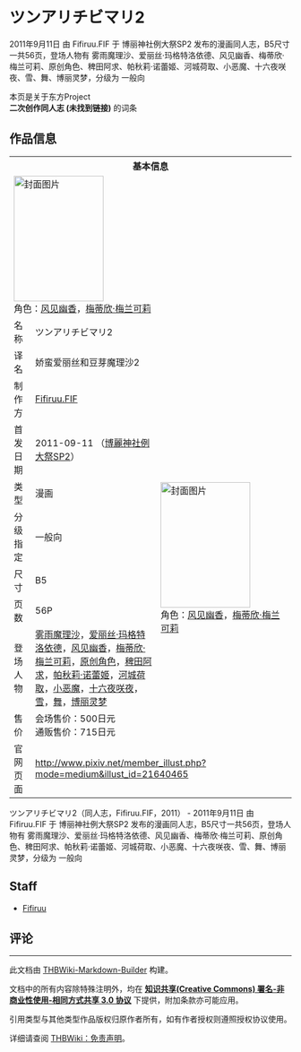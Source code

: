 # ツンアリチビマリ2

<!-- source html: G:\repos\THBWiki-Markdown-Builder\THBWikiMarkdown\Temp\main\3\31\ns0%3A%E3%83%84%E3%83%B3%E3%82%A2%E3%83%AA%E3%83%81%E3%83%93%E3%83%9E%E3%83%AA2.html -->

2011年9月11日 由 Fifiruu.FIF 于 博丽神社例大祭SP2 发布的漫画同人志，B5尺寸一共56页，登场人物有 雾雨魔理沙、爱丽丝·玛格特洛依德、风见幽香、梅蒂欣·梅兰可莉、原创角色、稗田阿求、帕秋莉·诺蕾姬、河城荷取、小恶魔、十六夜咲夜、雪、舞、博丽灵梦，分级为 一般向

本页是关于东方Project  
 **二次创作同人志 (未找到链接)** 的词条

## 作品信息

<table><tbody><tr><th colspan="3">基本信息</th></tr><tr><td class="cover-artwork-mobile" colspan="2"><a href="./文件-ツンアリチビマリ2封面.jpg.md" class="image" title="封面图片"><img alt="封面图片" src="https://upload.thwiki.cc/thumb/7/75/%E3%83%84%E3%83%B3%E3%82%A2%E3%83%AA%E3%83%81%E3%83%93%E3%83%9E%E3%83%AA2%E5%B0%81%E9%9D%A2.jpg/160px-%E3%83%84%E3%83%B3%E3%82%A2%E3%83%AA%E3%83%81%E3%83%93%E3%83%9E%E3%83%AA2%E5%B0%81%E9%9D%A2.jpg" decoding="async" loading="lazy" width="160" height="224" srcset="https://upload.thwiki.cc/thumb/7/75/%E3%83%84%E3%83%B3%E3%82%A2%E3%83%AA%E3%83%81%E3%83%93%E3%83%9E%E3%83%AA2%E5%B0%81%E9%9D%A2.jpg/240px-%E3%83%84%E3%83%B3%E3%82%A2%E3%83%AA%E3%83%81%E3%83%93%E3%83%9E%E3%83%AA2%E5%B0%81%E9%9D%A2.jpg 1.5x, https://upload.thwiki.cc/thumb/7/75/%E3%83%84%E3%83%B3%E3%82%A2%E3%83%AA%E3%83%81%E3%83%93%E3%83%9E%E3%83%AA2%E5%B0%81%E9%9D%A2.jpg/320px-%E3%83%84%E3%83%B3%E3%82%A2%E3%83%AA%E3%83%81%E3%83%93%E3%83%9E%E3%83%AA2%E5%B0%81%E9%9D%A2.jpg 2x" data-file-width="429" data-file-height="600"></a><div class="cover-char">角色：<a href="./风见幽香.md" title="风见幽香">风见幽香</a>，<a href="./梅蒂欣·梅兰可莉.md" title="梅蒂欣·梅兰可莉">梅蒂欣·梅兰可莉</a></div></td>
</tr><tr><td class="label">名称</td><td colspan="2"> ツンアリチビマリ2 </td></tr><tr><td class="label">译名</td><td colspan="2"> 娇蛮爱丽丝和豆芽魔理沙2 </td></tr><tr><td class="label">制作方</td><td><a href="./Fifiruu.FIF.md" title="Fifiruu.FIF">Fifiruu.FIF</a></td><td class="cover-artwork" rowspan="8" style="min-width:224px;"><a href="./文件-ツンアリチビマリ2封面.jpg.md" class="image" title="封面图片"><img alt="封面图片" src="https://upload.thwiki.cc/thumb/7/75/%E3%83%84%E3%83%B3%E3%82%A2%E3%83%AA%E3%83%81%E3%83%93%E3%83%9E%E3%83%AA2%E5%B0%81%E9%9D%A2.jpg/160px-%E3%83%84%E3%83%B3%E3%82%A2%E3%83%AA%E3%83%81%E3%83%93%E3%83%9E%E3%83%AA2%E5%B0%81%E9%9D%A2.jpg" decoding="async" loading="lazy" width="160" height="224" srcset="https://upload.thwiki.cc/thumb/7/75/%E3%83%84%E3%83%B3%E3%82%A2%E3%83%AA%E3%83%81%E3%83%93%E3%83%9E%E3%83%AA2%E5%B0%81%E9%9D%A2.jpg/240px-%E3%83%84%E3%83%B3%E3%82%A2%E3%83%AA%E3%83%81%E3%83%93%E3%83%9E%E3%83%AA2%E5%B0%81%E9%9D%A2.jpg 1.5x, https://upload.thwiki.cc/thumb/7/75/%E3%83%84%E3%83%B3%E3%82%A2%E3%83%AA%E3%83%81%E3%83%93%E3%83%9E%E3%83%AA2%E5%B0%81%E9%9D%A2.jpg/320px-%E3%83%84%E3%83%B3%E3%82%A2%E3%83%AA%E3%83%81%E3%83%93%E3%83%9E%E3%83%AA2%E5%B0%81%E9%9D%A2.jpg 2x" data-file-width="429" data-file-height="600"></a><div class="cover-char">角色：<a href="./风见幽香.md" title="风见幽香">风见幽香</a>，<a href="./梅蒂欣·梅兰可莉.md" title="梅蒂欣·梅兰可莉">梅蒂欣·梅兰可莉</a></div></td>
</tr><tr><td class="label">首发日期</td><td>2011-09-11&#160;（<a href="/展会作品列表?e=%E5%8D%9A%E4%B8%BD%E7%A5%9E%E7%A4%BE%E4%BE%8B%E5%A4%A7%E7%A5%ADSP%232">博麗神社例大祭SP2</a>）</td></tr><tr><td class="label">类型</td><td>漫画</td></tr><tr><td class="label">分级指定</td><td>一般向</td></tr><tr><td class="label">尺寸</td><td>B5</td></tr><tr><td class="label">页数</td><td>56P</td></tr><tr><td class="label">登场人物</td><td><a href="./雾雨魔理沙.md" title="雾雨魔理沙">雾雨魔理沙</a>，<a href="./爱丽丝·玛格特洛依德.md" title="爱丽丝·玛格特洛依德">爱丽丝·玛格特洛依德</a>，<a href="./风见幽香.md" title="风见幽香">风见幽香</a>，<a href="./梅蒂欣·梅兰可莉.md" title="梅蒂欣·梅兰可莉">梅蒂欣·梅兰可莉</a>，<a href="/index.php?title=%E5%8E%9F%E5%88%9B%E8%A7%92%E8%89%B2&amp;action=edit&amp;redlink=1" class="new" title="原创角色（页面不存在）">原创角色</a>，<a href="./稗田阿求.md" title="稗田阿求">稗田阿求</a>，<a href="./帕秋莉·诺蕾姬.md" title="帕秋莉·诺蕾姬">帕秋莉·诺蕾姬</a>，<a href="./河城荷取.md" title="河城荷取">河城荷取</a>，<a href="./小恶魔.md" title="小恶魔">小恶魔</a>，<a href="/%E5%8D%81%E5%85%AD%E5%A4%9C%E5%92%B2%E5%A4%9C" title="十六夜咲夜">十六夜咲夜</a>，<a href="./雪.md" title="雪">雪</a>，<a href="./舞.md" title="舞">舞</a>，<a href="./博丽灵梦.md" title="博丽灵梦">博丽灵梦</a></td></tr><tr><td class="label">售价</td><td>会场售价：500日元<br>通贩售价：715日元</td></tr>
<tr><td class="label">官网页面</td><td colspan="2"><a rel="nofollow" class="external free" href="http://www.pixiv.net/member_illust.php?mode=medium&amp;illust_id=21640465">http://www.pixiv.net/member_illust.php?mode=medium&amp;illust_id=21640465</a></td></tr></tbody></table>

ツンアリチビマリ2（同人志，Fifiruu.FIF，2011） - 2011年9月11日 由 Fifiruu.FIF 于 博丽神社例大祭SP2 发布的漫画同人志，B5尺寸一共56页，登场人物有 雾雨魔理沙、爱丽丝·玛格特洛依德、风见幽香、梅蒂欣·梅兰可莉、原创角色、稗田阿求、帕秋莉·诺蕾姬、河城荷取、小恶魔、十六夜咲夜、雪、舞、博丽灵梦，分级为 一般向

## Staff
- [Fifiruu](./Fifiruu.md)


## 评论




---

此文档由 [THBWiki-Markdown-Builder](https://github.com/Delsin-Yu/THBWiki-Markdown-Builder) 构建。

文档中的所有内容除特殊注明外，均在 [**知识共享(Creative Commons) 署名-非商业性使用-相同方式共享 3.0 协议**](https://creativecommons.org/licenses/by-sa/3.0/deed.zh-hans) 下提供，附加条款亦可能应用。

引用类型与其他类型作品版权归原作者所有，如有作者授权则遵照授权协议使用。

详细请查阅 [THBWiki：免责声明](https://thbwiki.cc/THBWiki:%E5%85%8D%E8%B4%A3%E5%A3%B0%E6%98%8E)。

